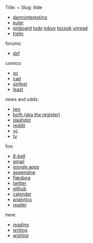 Title: ~
Slug: tilde

 * [damninteresting](http://www.damninteresting.com/)
 * [euler](http://projecteuler.net/)
 * [pinboard](http://pinboard.in/u:sune/)
[todo](http://pinboard.in/u:sune/t:todo/)
[tobuy](http://pinboard.in/u:sune/t:tobuy/)
[tocook](http://pinboard.in/u:sune/t:tocook/)
[unread](http://pinboard.in/u:sune/unread/)
 * [trello](https://trello.com/)

forums:

 * [dsf](http://misantropiskselskab.dk/dsf/)

comics:

 * [qc](http://www.questionablecontent.net/)
 * [cad](http://ctrlaltdel-online.com/comic.php)
 * [sinfest](http://www.sinfest.net/)
 * [least](http://www.leasticoulddo.com/)

news and odds:

 * [lwn](http://lwn.net/)
 * [bofh (aka the register)](http://www.theregister.co.uk/odds/bofh/)
 * [slashdot](http://slashdot.org/)
 * [reddit](http://www.reddit.com/)
 * [yc](http://hackful.com/)
 * [tv](http://www.dr.dk/tjenester/programoversigten/w3c/epg.asp)

foo:

 * [8-ball](http://mel.ibofobi.dk/%7Esune/cgi-bin/8-ball)
 * [gmail](https://mail.google.com/a/ibofobi.dk/)
 * [google apps](https://www.google.com/a/ibofobi.dk/)
 * [appengine](https://appengine.google.com/a/ibofobi.dk/)
 * [fjæsbog](https://www.facebook.com/)
 * [twitter](https://twitter.com/)
 * [github](https://github.com/)
 * [calendar](https://www.google.com/calendar/hosted/ibofobi.dk/render)
 * [analytics](https://www.google.com/analytics/home/admin)
 * [reader](https://www.google.com/reader/view/)

here:

 * [reading](/reading)
 * [writing](/writing)
 * [wishlist](/wishlist)
